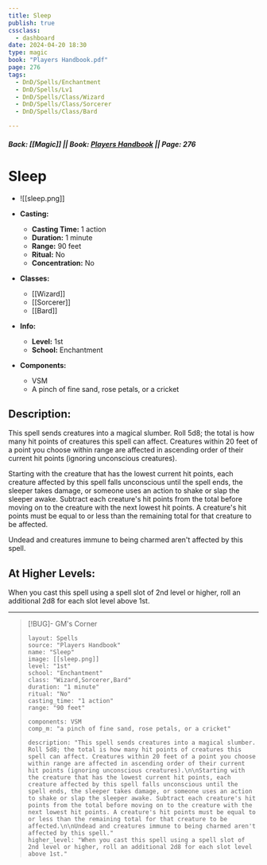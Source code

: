 ```yaml
---
title: Sleep
publish: true
cssclass:
  - dashboard
date: 2024-04-20 18:30
type: magic
book: "Players Handbook.pdf"
page: 276
tags:
  - DnD/Spells/Enchantment
  - DnD/Spells/Lv1
  - DnD/Spells/Class/Wizard
  - DnD/Spells/Class/Sorcerer
  - DnD/Spells/Class/Bard

---
```


##### Back: [[Magic]] || Book: [Players Handbook](https://drive.google.com/drive/folders/1O5bhpYizcIT5xxAoLOuzCRht_PVS7VSG?usp=sharing) || Page: 276

# Sleep
- ![[sleep.png]]
- **Casting:**
    - **Casting Time:** 1 action
    - **Duration:** 1 minute
    - **Range:** 90 feet
    - **Ritual:** No
    - **Concentration:** No
- **Classes:**
    - [[Wizard]]
    - [[Sorcerer]]
    - [[Bard]]

- **Info:**
    - **Level:** 1st
    - **School:** Enchantment
- **Components:**
    - VSM
    - A pinch of fine sand, rose petals, or a cricket

## Description:
This spell sends creatures into a magical slumber. Roll 5d8; the total is how many hit points of creatures this spell can affect. Creatures within 20 feet of a point you choose within range are affected in ascending order of their current hit points (ignoring unconscious creatures).

Starting with the creature that has the lowest current hit points, each creature affected by this spell falls unconscious until the spell ends, the sleeper takes damage, or someone uses an action to shake or slap the sleeper awake. Subtract each creature's hit points from the total before moving on to the creature with the next lowest hit points. A creature's hit points must be equal to or less than the remaining total for that creature to be affected.

Undead and creatures immune to being charmed aren't affected by this spell.

## At Higher Levels:
When you cast this spell using a spell slot of 2nd level or higher, roll an additional 2d8 for each slot level above 1st.

---

> [!BUG]- GM's Corner
>
> ```statblock
> layout: Spells
> source: "Players Handbook"
> name: "Sleep"
> image: [[sleep.png]]
> level: "1st"
> school: "Enchantment"
> class: "Wizard,Sorcerer,Bard"
> duration: "1 minute"
> ritual: "No"
> casting_time: "1 action"
> range: "90 feet"
>
> components: VSM
> comp_m: "a pinch of fine sand, rose petals, or a cricket"
>
> description: "This spell sends creatures into a magical slumber. Roll 5d8; the total is how many hit points of creatures this spell can affect. Creatures within 20 feet of a point you choose within range are affected in ascending order of their current hit points (ignoring unconscious creatures).\n\nStarting with the creature that has the lowest current hit points, each creature affected by this spell falls unconscious until the spell ends, the sleeper takes damage, or someone uses an action to shake or slap the sleeper awake. Subtract each creature's hit points from the total before moving on to the creature with the next lowest hit points. A creature's hit points must be equal to or less than the remaining total for that creature to be affected.\n\nUndead and creatures immune to being charmed aren't affected by this spell."
> higher_level: "When you cast this spell using a spell slot of 2nd level or higher, roll an additional 2d8 for each slot level above 1st."
> ```
